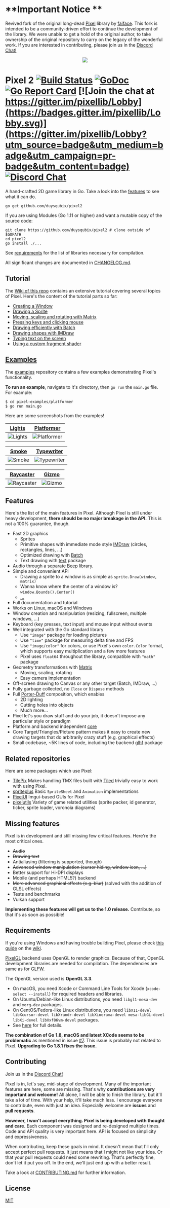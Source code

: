 # __**Important Notice **__
Revived fork of the original long-dead [Pixel](https://github.com/faiface/pixel) library by [faiface](https://github.com/faiface). This fork is intended to be a community-driven effort to continue the development of the library. We were unable to get a hold of the original author, to take ownership of the original repository to carry on the legacy of the wonderful work. If you are interested in contributing, please join us in the [Discord Chat!](https://discord.gg/D6mQ8Pnm)


<p align="center"><img src="logo/LOGOTYPE-HORIZONTAL-BLUE2.png"></p>


# Pixel 2 [![Build Status](https://travis-ci.org/faiface/pixel.svg?branch=master)](https://travis-ci.org/faiface/pixel) [![GoDoc](https://godoc.org/github.com/duysqubix/pixel2?status.svg)](https://godoc.org/github.com/duysqubix/pixel2) [![Go Report Card](https://goreportcard.com/badge/github.com/duysqubix/pixel2)](https://goreportcard.com/report/github.com/duysqubix/pixel2) [![Join the chat at https://gitter.im/pixellib/Lobby](https://badges.gitter.im/pixellib/Lobby.svg)](https://gitter.im/pixellib/Lobby?utm_source=badge&utm_medium=badge&utm_campaign=pr-badge&utm_content=badge) [![Discord Chat](https://img.shields.io/discord/699679031603494954)](https://discord.gg/q2DK4MP)  

A hand-crafted 2D game library in Go. Take a look into the [features](#features) to see what it can
do.

```
go get github.com/duysqubix/pixel2
```

If you are using Modules (Go 1.11 or higher) and want a mutable copy of the source code:

```
git clone https://github.com/duysqubix/pixel2 # clone outside of $GOPATH
cd pixel2
go install ./...
```

See [requirements](#requirements) for the list of libraries necessary for compilation.

All significant changes are documented in [CHANGELOG.md](CHANGELOG.md).

## Tutorial

The [Wiki of this repo](https://github.com/duysqubix/pixel2/wiki) contains an extensive tutorial
covering several topics of Pixel. Here's the content of the tutorial parts so far:

- [Creating a Window](https://github.com/duysqubix/pixel2/wiki/Creating-a-Window)
- [Drawing a Sprite](https://github.com/duysqubix/pixel2/wiki/Drawing-a-Sprite)
- [Moving, scaling and rotating with Matrix](https://github.com/duysqubix/pixel2/wiki/Moving,-scaling-and-rotating-with-Matrix)
- [Pressing keys and clicking mouse](https://github.com/duysqubix/pixel2/wiki/Pressing-keys-and-clicking-mouse)
- [Drawing efficiently with Batch](https://github.com/duysqubix/pixel2/wiki/Drawing-efficiently-with-Batch)
- [Drawing shapes with IMDraw](https://github.com/duysqubix/pixel2/wiki/Drawing-shapes-with-IMDraw)
- [Typing text on the screen](https://github.com/duysqubix/pixel2/wiki/Typing-text-on-the-screen)
- [Using a custom fragment shader](https://github.com/duysqubix/pixel2/wiki/Using-a-custom-fragment-shader)

## [Examples](https://github.com/faiface/pixel-examples)

The [examples](https://github.com/faiface/pixel-examples) repository contains a few
examples demonstrating Pixel's functionality.

**To run an example**, navigate to it's directory, then `go run` the `main.go` file. For example:

```
$ cd pixel-examples/platformer
$ go run main.go
```

Here are some screenshots from the examples!

| [Lights](https://github.com/faiface/pixel-examples/blob/master/lights) | [Platformer](https://github.com/faiface/pixel-examples/blob/master/platformer) |
| --- | --- |
| ![Lights](https://github.com/faiface/pixel-examples/blob/master/lights/screenshot.png) | ![Platformer](https://github.com/faiface/pixel-examples/blob/master/platformer/screenshot.png) |

| [Smoke](https://github.com/faiface/pixel-examples/blob/master/smoke) | [Typewriter](https://github.com/faiface/pixel-examples/blob/master/typewriter) |
| --- | --- |
| ![Smoke](https://github.com/faiface/pixel-examples/blob/master/smoke/screenshot.png) | ![Typewriter](https://github.com/faiface/pixel-examples/blob/master/typewriter/screenshot.png) |

| [Raycaster](https://github.com/faiface/pixel-examples/blob/master/community/raycaster) | [Gizmo](https://github.com/Lallassu/gizmo) |
| --- | --- |
| ![Raycaster](https://github.com/faiface/pixel-examples/blob/master/community/raycaster/screenshot.png) | ![Gizmo](https://github.com/Lallassu/gizmo/blob/master/preview.png) |

## Features

Here's the list of the main features in Pixel. Although Pixel is still under heavy development,
**there should be no major breakage in the API.** This is not a 100% guarantee, though.

- Fast 2D graphics
  - Sprites
  - Primitive shapes with immediate mode style
    [IMDraw](https://github.com/duysqubix/pixel2/wiki/Drawing-shapes-with-IMDraw) (circles, rectangles,
    lines, ...)
  - Optimized drawing with [Batch](https://github.com/duysqubix/pixel2/wiki/Drawing-efficiently-with-Batch)
  - Text drawing with [text](https://godoc.org/github.com/duysqubix/pixel2/text) package
- Audio through a separate [Beep](https://github.com/faiface/beep) library.
- Simple and convenient API
  - Drawing a sprite to a window is as simple as `sprite.Draw(window, matrix)`
  - Wanna know where the center of a window is? `window.Bounds().Center()`
  - [...](https://godoc.org/github.com/duysqubix/pixel2)
- Full documentation and tutorial
- Works on Linux, macOS and Windows
- Window creation and manipulation (resizing, fullscreen, multiple windows, ...)
- Keyboard (key presses, text input) and mouse input without events
- Well integrated with the Go standard library
  - Use `"image"` package for loading pictures
  - Use `"time"` package for measuring delta time and FPS
  - Use `"image/color"` for colors, or use Pixel's own `color.Color` format, which supports easy
    multiplication and a few more features
  - Pixel uses `float64` throughout the library, compatible with `"math"` package
- Geometry transformations with
  [Matrix](https://github.com/duysqubix/pixel2/wiki/Moving,-scaling-and-rotating-with-Matrix)
  - Moving, scaling, rotating
  - Easy camera implementation
- Off-screen drawing to Canvas or any other target (Batch, IMDraw, ...)
- Fully garbage collected, no `Close` or `Dispose` methods
- Full [Porter-Duff](http://ssp.impulsetrain.com/porterduff.html) composition, which enables
  - 2D lighting
  - Cutting holes into objects
  - Much more...
- Pixel let's you draw stuff and do your job, it doesn't impose any particular style or paradigm
- Platform and backend independent [core](https://godoc.org/github.com/duysqubix/pixel2)
- Core Target/Triangles/Picture pattern makes it easy to create new drawing targets that do
  arbitrarily crazy stuff (e.g. graphical effects)
- Small codebase, ~5K lines of code, including the backend [glhf](https://github.com/faiface/glhf)
  package

 ## Related repositories

 Here are some packages which use Pixel:
 - [TilePix](https://github.com/bcvery1/tilepix) Makes handling TMX files built with [Tiled](https://www.mapeditor.org/) trivially easy to work with using Pixel.
 - [spriteplus](https://github.com/cebarks/spriteplus) Basic `SpriteSheet` and `Animation` implementations
 - [PixelUI](https://github.com/dusk125/pixelui) Imgui-based GUIs for Pixel
 - [pixelutils](https://github.com/dusk125/pixelutils) Variety of game related utilities (sprite packer, id generator, ticker, sprite loader, voronoia diagrams)

## Missing features

Pixel is in development and still missing few critical features. Here're the most critical ones.

- ~~Audio~~
- ~~Drawing text~~
- Antialiasing (filtering is supported, though)
- ~~Advanced window manipulation (cursor hiding, window icon, ...)~~
- Better support for Hi-DPI displays
- Mobile (and perhaps HTML5?) backend
- ~~More advanced graphical effects (e.g. blur)~~ (solved with the addition of GLSL effects)
- Tests and benchmarks
- Vulkan support

**Implementing these features will get us to the 1.0 release.** Contribute, so that it's as soon as
possible!

## Requirements

If you're using Windows and having trouble building Pixel, please check [this
guide](https://github.com/duysqubix/pixel2/wiki/Building-Pixel-on-Windows) on the
[wiki](https://github.com/duysqubix/pixel2/wiki).

[PixelGL](https://godoc.org/github.com/duysqubix/pixel2/pixelgl) backend uses OpenGL to render
graphics. Because of that, OpenGL development libraries are needed for compilation. The dependencies
are same as for [GLFW](https://github.com/go-gl/glfw).

The OpenGL version used is **OpenGL 3.3**.

- On macOS, you need Xcode or Command Line Tools for Xcode (`xcode-select --install`) for required
  headers and libraries.
- On Ubuntu/Debian-like Linux distributions, you need `libgl1-mesa-dev` and `xorg-dev` packages.
- On CentOS/Fedora-like Linux distributions, you need `libX11-devel libXcursor-devel libXrandr-devel
  libXinerama-devel mesa-libGL-devel libXi-devel libXxf86vm-devel` packages.
- See [here](http://www.glfw.org/docs/latest/compile.html#compile_deps) for full details.

**The combination of Go 1.8, macOS and latest XCode seems to be problematic** as mentioned in issue
[#7](https://github.com/duysqubix/pixel2/issues/7). This issue is probably not related to Pixel.
**Upgrading to Go 1.8.1 fixes the issue.**

## Contributing

Join us in the [Discord Chat!](https://discord.gg/D6mQ8Pnm)

Pixel is in, let's say, mid-stage of development. Many of the important features are here, some are
missing. That's why **contributions are very important and welcome!** All alone, I will be able to
finish the library, but it'll take a lot of time. With your help, it'll take much less. I encourage
everyone to contribute, even with just an idea. Especially welcome are **issues** and **pull
requests**.

**However, I won't accept everything. Pixel is being developed with thought and care.** Each
component was designed and re-designed multiple times. Code and API quality is very important here.
API is focused on simplicity and expressiveness.

When contributing, keep these goals in mind. It doesn't mean that I'll only accept perfect pull
requests. It just means that I might not like your idea. Or that your pull requests could need some
rewriting. That's perfectly fine, don't let it put you off. In the end, we'll just end up with a
better result.

Take a look at [CONTRIBUTING.md](CONTRIBUTING.md) for further information.

## License

[MIT](LICENSE)
